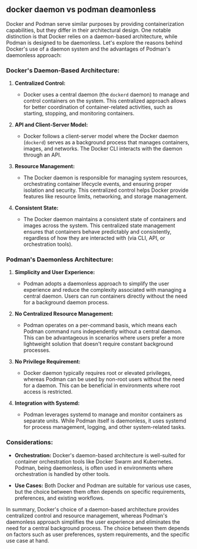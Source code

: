 ## docker daemon vs podman deamonless

Docker and Podman serve similar purposes by providing containerization capabilities, but they differ in their architectural design. One notable distinction is that Docker relies on a daemon-based architecture, while Podman is designed to be daemonless. Let's explore the reasons behind Docker's use of a daemon system and the advantages of Podman's daemonless approach:

### Docker's Daemon-Based Architecture:

1. **Centralized Control:**
   - Docker uses a central daemon (the `dockerd` daemon) to manage and control containers on the system. This centralized approach allows for better coordination of container-related activities, such as starting, stopping, and monitoring containers.

2. **API and Client-Server Model:**
   - Docker follows a client-server model where the Docker daemon (`dockerd`) serves as a background process that manages containers, images, and networks. The Docker CLI interacts with the daemon through an API.

3. **Resource Management:**
   - The Docker daemon is responsible for managing system resources, orchestrating container lifecycle events, and ensuring proper isolation and security. This centralized control helps Docker provide features like resource limits, networking, and storage management.

4. **Consistent State:**
   - The Docker daemon maintains a consistent state of containers and images across the system. This centralized state management ensures that containers behave predictably and consistently, regardless of how they are interacted with (via CLI, API, or orchestration tools).

### Podman's Daemonless Architecture:

1. **Simplicity and User Experience:**
   - Podman adopts a daemonless approach to simplify the user experience and reduce the complexity associated with managing a central daemon. Users can run containers directly without the need for a background daemon process.

2. **No Centralized Resource Management:**
   - Podman operates on a per-command basis, which means each Podman command runs independently without a central daemon. This can be advantageous in scenarios where users prefer a more lightweight solution that doesn't require constant background processes.

3. **No Privilege Requirement:**
   - Docker daemon typically requires root or elevated privileges, whereas Podman can be used by non-root users without the need for a daemon. This can be beneficial in environments where root access is restricted.

4. **Integration with Systemd:**
   - Podman leverages systemd to manage and monitor containers as separate units. While Podman itself is daemonless, it uses systemd for process management, logging, and other system-related tasks.

### Considerations:

- **Orchestration:** Docker's daemon-based architecture is well-suited for container orchestration tools like Docker Swarm and Kubernetes. Podman, being daemonless, is often used in environments where orchestration is handled by other tools.

- **Use Cases:** Both Docker and Podman are suitable for various use cases, but the choice between them often depends on specific requirements, preferences, and existing workflows.

In summary, Docker's choice of a daemon-based architecture provides centralized control and resource management, whereas Podman's daemonless approach simplifies the user experience and eliminates the need for a central background process. The choice between them depends on factors such as user preferences, system requirements, and the specific use case at hand.
